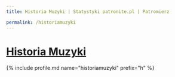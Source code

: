 ```yaml
---
title: Historia Muzyki | Statystyki patronite.pl | Patromierz

permalink: /historiamuzyki
---
```


# [Historia Muzyki](https://patronite.pl/historiamuzyki)

{% include profile.md name="historiamuzyki" prefix="h" %}
